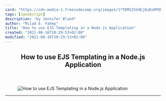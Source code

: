 ```yaml
---
card: "https://cdn-media-1.freecodecamp.org/images/1*TDMS2SG4EjQuDsRPDDh50w.png"
tags: [JavaScript]
description: "by Jennifer Bland"
author: "Milad E. Fahmy"
title: "How to use EJS Templating in a Node.js Application"
created: "2021-08-16T10:29:53+02:00"
modified: "2021-08-16T10:29:53+02:00"
---
```

<div class="site-wrapper">
<main id="site-main" class="site-main outer">
<div class="inner">
<article class="post-full post tag-javascript tag-nodejs tag-ejs tag-web-development tag-programming ">
<header class="post-full-header">
<h1 class="post-full-title">How to use EJS Templating in a Node.js Application</h1>
</header>
<figure class="post-full-image">
<picture>
<source media="(max-width: 700px)" sizes="1px" srcset="data:image/gif;base64,R0lGODlhAQABAIAAAAAAAP///yH5BAEAAAAALAAAAAABAAEAAAIBRAA7 1w">
<source media="(min-width: 701px)" sizes="(max-width: 800px) 400px,
(max-width: 1170px) 700px,
1400px" srcset="https://cdn-media-1.freecodecamp.org/images/1*TDMS2SG4EjQuDsRPDDh50w.png 300w,
https://cdn-media-1.freecodecamp.org/images/1*TDMS2SG4EjQuDsRPDDh50w.png 600w,
https://cdn-media-1.freecodecamp.org/images/1*TDMS2SG4EjQuDsRPDDh50w.png 1000w,
https://cdn-media-1.freecodecamp.org/images/1*TDMS2SG4EjQuDsRPDDh50w.png 2000w">
<img onerror="this.style.display='none'" src="https://cdn-media-1.freecodecamp.org/images/1*TDMS2SG4EjQuDsRPDDh50w.png" alt="How to use EJS Templating in a Node.js Application">
</picture>
</figure>
<section class="post-full-content">
<div class="post-content medium-migrated-article">
</div>
<hr>
</section>
</article>
</div>
</main>
</div>
<!-- Google Tag Manager (noscript) -->
<!-- End Google Tag Manager (noscript) -->
